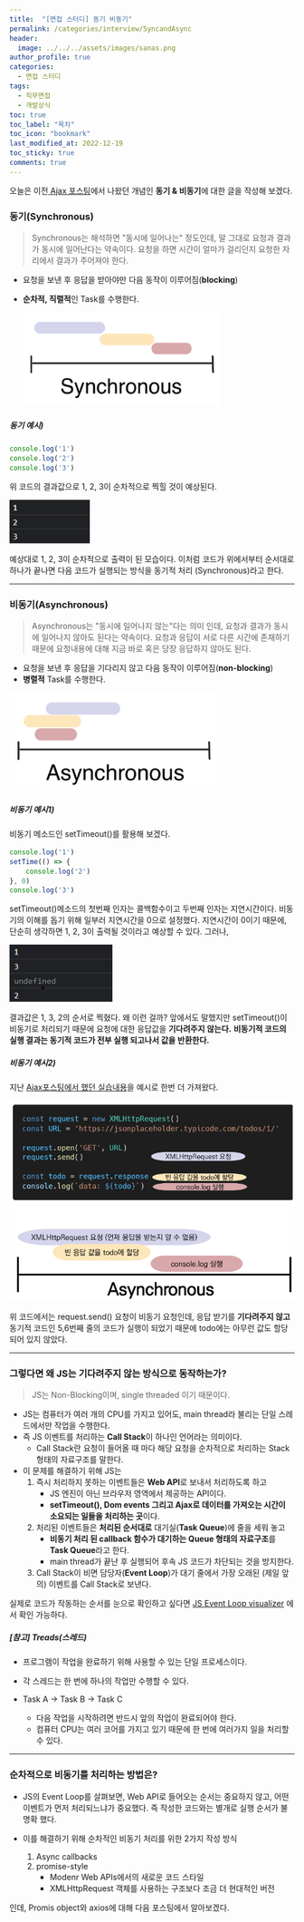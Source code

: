 ```yaml
---
title:  "[면접 스터디] 동기 비동기"
permalink: /categories/interview/SyncandAsync
header:
  image: ../../../assets/images/sanas.png
author_profile: true
categories:
  - 면접 스터디
tags:
  - 직무면접
  - 개발상식
toc: true
toc_label: "목차"
toc_icon: "bookmark"
last_modified_at: 2022-12-19
toc_sticky: true 
comments: true
---
```


 오늘은 이전[ Ajax 포스팅](https://devsjin.github.io/categories/interview/Ajax)에서 나왔던 개념인 **동기 & 비동기**에 대한 글을 작성해 보겠다. 



### 동기(Synchronous)

> Synchronous는 해석하면 "동시에 일어나는" 정도인데, 말 그대로 요청과 결과가 동시에 일어난다는 약속이다. 요청을 하면 시간이 얼마가 걸리던지 요청한 자리에서 결과가 주어져야 한다.

- 요청을 보낸 후 응답을 받아야만 다음 동작이 이루어짐(**blocking**)

- **순차적, 직렬적**인 Task를 수행한다.

  ![image-20221219171336068](../../../assets/images/image-20221219171336068.png)

##### 동기 예시)

```javascript
console.log('1')
console.log('2')
console.log('3')
```

위 코드의 결과값으로 1, 2, 3이 순차적으로 찍힐 것이 예상된다.

![image-20221219171754051](../../../assets/images/image-20221219171754051.png)

예상대로 1, 2, 3이 순차적으로 출력이 된 모습이다. 
이처럼 코드가 위에서부터 순서대로 하나가 끝나면 다음 코드가 실행되는 방식을 동기적 처리 (Synchronous)라고 한다.

----

### 비동기(Asynchronous)

> Asynchronous는 "동시에 일어나지 않는"다는 의미 인데, 요청과 결과가 동시에 일어나지 않아도 된다는 약속이다. 요청과 응답이 서로 다른 시간에 존재하기 때문에 요청내용에 대해 지금 바로 혹은 당장 응답하지 않아도 된다.

- 요청을 보낸 후 응답을 기다리지 않고 다음 동작이 이루어짐(**non-blocking**)
- **병렬적** Task를 수행한다.

![image-20221219171348740](../../../assets/images/image-20221219171348740.png)

##### 비동기 예시1)

비동기 메소드인 setTimeout()를 활용해 보겠다.

```javascript
console.log('1')
setTime(() => {
    console.log('2')
}, 0)
console.log('3')
```

setTimeout()메소드의 첫번째 인자는 콜백함수이고 두번째 인자는 지연시간이다. 비동기의 이해를 돕기 위해 일부러 지연시간을 0으로 설정했다. 지연시간이 0이기 때문에, 단순히 생각하면 1, 2, 3이 출력될 것이라고 예상할 수 있다. 그러나,

![image-20221219172249642](../../../assets/images/image-20221219172249642.png)

결과값은 1, 3, 2의 순서로 찍혔다. 왜 이런 걸까?
앞에서도 말했지만 setTimeout()이 비동기로 처리되기 때문에 요청에 대한 응답값을 **기다려주지 않는다.**
**비동기적 코드의 실행 결과는 동기적 코드가 전부 실행 되고나서 값을 반환한다.**



##### 비동기 예시2)

지난 [Ajax포스팅에서 했던 실습내용](https://devsjin.github.io/categories/interview/Ajax#%EC%8B%A4%EC%8A%B5)을 예시로 한번 더 가져왔다. 

![image-20221219173017519](../../../assets/images/image-20221219173017519.png)

위 코드에서는 request.send() 요청이 비동기 요청인데, 응답 받기를 **기다려주지 않고** 동기적 코드인 5,6번째 줄의 코드가 실행이 되었기 때문에 todo에는 아무런 값도 할당되어 있지 않았다.



---

### 그렇다면 왜 JS는 기다려주지 않는 방식으로 동작하는가?

> JS는 Non-Blocking이며, single threaded 이기 때문이다.

- JS는 컴퓨터가 여러 개의 CPU를 가지고 있어도, main thread라 불리는 단일 스레드에서만 작업을 수행한다.
- 즉 JS 이벤트를 처리하는 **Call Stack**이 하나인 언어라는 의미이다.
  - Call Stack란 요청이 들어올 때 마다 해당 요청을 순차적으로 처리하는 Stack 형태의 자료구조를 말한다.
- 이 문제를  해결하기 위해 JS는
  1. 즉시 처리하지 못하는 이벤트들은 **Web API**로 보내서 처리하도록 하고
     - JS 엔진이 아닌 브라우저 영역에서 제공하는 API이다.
     - **setTimeout(), Dom events 그리고 Ajax로 데이터를 가져오는 시간이 소요되는 일들을 처리하는 곳**이다.
  2. 처리된 이벤트들은 **처리된 순서대로** 대기실(**Task Queue**)에 줄을 세워 놓고
     - **비동기 처리 된 callback 함수가 대기하는 Queue 형태의 자료구조**를 **Task Queue**라고 한다.
     - main thread가 끝난 후 실행되어 후속 JS 코드가 차단되는 것을 방지한다.
  3. Call Stack이 비면 담당자(**Event Loop**)가 대기 줄에서 가장 오래된 (제일 앞의) 이벤트를 Call Stack로 보낸다.

실제로 코드가 작동하는 순서를 눈으로 확인하고 싶다면 [JS Event Loop visualizer](https://latentflip.com/loupe) 에서 확인 가능하다.

##### [참고] Treads(스레드)

- 프로그램이 작업을 완료하기 위해 사용할 수 있는 단일 프로세스이다.

- 각 스레드는 한 번에 하나의 작업만 수행할 수 있다.

- Task A -> Task B -> Task C

  - 다음 작업을 시작하려면 반드시 앞의 작업이 완료되어야 한다.
  - 컴퓨터 CPU는 여러 코어를 가지고 있기 때문에 한 번에 여러가지 일을 처리할 수 있다.

  

---

### 순차적으로 비동기를 처리하는 방법은?

- JS의 Event Loop를 살펴보면, Web API로 들어오는 순서는 중요하지 않고, 어떤 이벤트가 먼저 처리되느냐가 중요했다. 즉 작성한 코드와는 별개로 실행 순서가 불명확 했다.

- 이를 해결하기 위해 순차적인 비동기 처리를 위한 2가지 작성 방식
  1. Async callbacks
  2. promise-style
     - Modenr Web APIs에서의 새로운 코드 스타일
     - XMLHttpRequest 객체를 사용하는 구조보다 조금 더 현대적인 버전



인데, Promis object와 axios에 대해 다음 포스팅에서 알아보겠다.